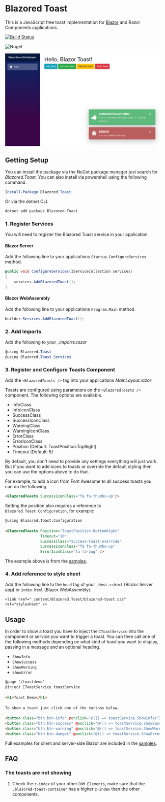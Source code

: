 # Blazored Toast
This is a JavaScript free toast implementation for [Blazor](https://blazor.net) and Razor Components applications.

[![Build Status](https://dev.azure.com/blazored/Toast/_apis/build/status/Blazored.Toast?branchName=master)](https://dev.azure.com/blazored/Toast/_build/latest?definitionId=3&branchName=master)

![Nuget](https://img.shields.io/nuget/v/blazored.toast.svg)

![Screenshot of component in action](screenshot.png)

## Getting Setup
You can install the package via the NuGet package manager just search for *Blazored.Toast*. You can also install via powershell using the following command.

```powershell
Install-Package Blazored.Toast
```

Or via the dotnet CLI.

```bash
dotnet add package Blazored.Toast
```

### 1. Register Services
You will need to register the Blazored Toast service in your application

#### Blazor Server
Add the following line to your applications `Startup.ConfigureServices` method.

```csharp
public void ConfigureServices(IServiceCollection services)
{
    services.AddBlazoredToast();
}
```

#### Blazor WebAssembly
Add the following line to your applications `Program.Main` method.

```csharp
builder.Services.AddBlazoredToast();
```

### 2. Add Imports
Add the following to your *_Imports.razor*

```csharp
@using Blazored.Toast
@using Blazored.Toast.Services
```

### 3. Register and Configure Toasts Component
Add the `<BlazoredToasts />` tag into your applications *MainLayout.razor*.

Toasts are configured using parameters on the `<BlazoredToasts />` component. The following options are available.

- InfoClass
- InfoIconClass
- SuccessClass
- SuccessIconClass
- WarningClass
- WarningIconClass
- ErrorClass
- ErrorIconClass
- Position (Default: ToastPosition.TopRight)
- Timeout (Default: 5)

By default, you don't need to provide any settings everything will just work. But if you want to add icons to toasts or override the default styling then you can use the options above to do that. 

For example, to add a icon from Font Awesome to all success toasts you can do the following.

```html
<BlazoredToasts SuccessIconClass="fa fa-thumbs-up"/>
```

Setting the position also requires a reference to `Blazored.Toast.Configuration`, for example:

```html
@using Blazored.Toast.Configuration

<BlazoredToasts Position="ToastPosition.BottomRight"
                Timeout="10"
                SuccessClass="success-toast-override"
                SuccessIconClass="fa fa-thumbs-up"
                ErrorIconClass="fa fa-bug" />
```
The example above is from the [samples](https://github.com/Blazored/Toast/tree/master/samples).

### 4. Add reference to style sheet
Add the following line to the `head` tag of your `_Host.cshtml` (Blazor Server app) or `index.html` (Blazor WebAssembly).

```
<link href="_content/Blazored.Toast/blazored-toast.css" rel="stylesheet" />
```

## Usage
In order to show a toast you have to inject the `IToastService` into the component or service you want to trigger a toast. You can then call one of the following methods depending on what kind of toast you want to display, passing in a message and an optional heading.

- `ShowInfo`
- `ShowSuccess`
- `ShowWarning`
- `ShowError`


```html
@page "/toastdemo"
@inject IToastService toastService

<h1>Toast Demo</h1>

To show a toast just click one of the buttons below.

<button class="btn btn-info" @onclick="@(() => toastService.ShowInfo("I'm an INFO message"))">Info Toast</button>
<button class="btn btn-success" @onclick="@(() => toastService.ShowSuccess("I'm a SUCCESS message with a custom title", "Congratulations!"))">Success Toast</button>
<button class="btn btn-warning" @onclick="@(() => toastService.ShowWarning("I'm a WARNING message"))">Warning Toast</button>
<button class="btn btn-danger" @onclick="@(() => toastService.ShowError("I'm an ERROR message"))">Error Toast</button>
```
Full examples for client and server-side Blazor are included in the [samples](https://github.com/Blazored/Toast/tree/master/samples).

## FAQ
### The toasts are not showing
1. Check the `z-index` of your other `DOM Elements`, make sure that the `.blazored-toast-container` has a higher `z-index` than the other components.


